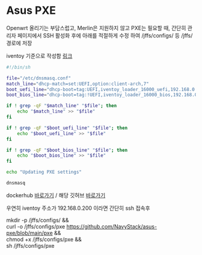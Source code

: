 # Asus PXE

Openwrt 올리기는 부담스럽고, Merlin은 지원하지 않고 PXE는 필요할 때,
간단히 관리자 페이지에서 SSH 활성화 후에
아래를 적절하게 수정 하여 /jffs/configs/ 등 /jffs/경로에 저장

iventoy 기준으로 작성함 [링크](https://www.iventoy.com/en/doc_ext_dhcp.html)

```sh
#!/bin/sh

file="/etc/dnsmasq.conf"
match_line="dhcp-match=set:UEFI,option:client-arch,7"
boot_uefi_line="dhcp-boot=tag:UEFI,iventoy_loader_16000_uefi,192.168.0.200"
boot_bios_line="dhcp-boot=tag:!UEFI,iventoy_loader_16000_bios,192.168.0.200"

if ! grep -qF "$match_line" "$file"; then
    echo "$match_line" >> "$file"
fi

if ! grep -qF "$boot_uefi_line" "$file"; then
    echo "$boot_uefi_line" >> "$file"
fi

if ! grep -qF "$boot_bios_line" "$file"; then
    echo "$boot_bios_line" >> "$file"
fi

echo "Updating PXE settings"

dnsmasq

```

dockerhub [바로가기](https://hub.docker.com/r/navystack/iventoy) / 해당 깃허브 [바로가기](https://github.com/NavyStack/iventoy-docker)

우연히 iventoy 주소가 192.168.0.200 이라면 간단히 ssh 접속후

mkdir -p /jffs/configs/ && \
curl -o /jffs/configs/pxe https://github.com/NavyStack/asus-pxe/blob/main/pxe && \
chmod +x /jffs/configs/pxe && \
sh /jffs/configs/pxe
